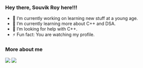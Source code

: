 ### Hey there, Souvik Roy here!!!


- 🔭 I’m currently working on learning new stuff at a young age.
- 🌱 I’m currently learning more about C++ and DSA.
- 🤔 I’m looking for help with C++.
- ⚡ Fun fact: You are watching my profile.<br>

### More about me
<img src="https://github-readme-stats.vercel.app/api?username=iamsouvikroy&show_icons=true&custom_title=My Github Stats">
<img src="https://github-readme-stats.vercel.app/api/top-langs/?username=iamsouvikroy&layout=compact&custom_title=My Favourtite Languages">



